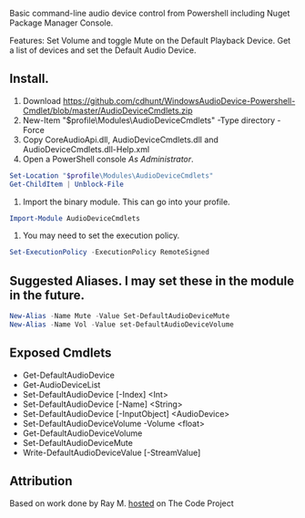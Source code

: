 Basic command-line audio device control from Powershell including Nuget Package Manager Console.

Features: Set Volume and toggle Mute on the Default Playback Device. Get a list of devices and set the Default Audio Device.

## Install.

1. Download https://github.com/cdhunt/WindowsAudioDevice-Powershell-Cmdlet/blob/master/AudioDeviceCmdlets.zip
1. New-Item "$profile\Modules\AudioDeviceCmdlets" -Type directory -Force
1. Copy CoreAudioApi.dll, AudioDeviceCmdlets.dll and AudioDeviceCmdlets.dll-Help.xml
2. Open a PowerShell console *As Administrator*.

```powershell
Set-Location "$profile\Modules\AudioDeviceCmdlets"
Get-ChildItem | Unblock-File
```

1. Import the binary module. This can go into your profile.
        
```powershell
Import-Module AudioDeviceCmdlets
```

1. You may need to set the execution policy.

```powershell
Set-ExecutionPolicy -ExecutionPolicy RemoteSigned
```

## Suggested Aliases. I may set these in the module in the future.

```powershell
New-Alias -Name Mute -Value Set-DefaultAudioDeviceMute
New-Alias -Name Vol -Value set-DefaultAudioDeviceVolume
```

## Exposed Cmdlets
* Get-DefaultAudioDevice
* Get-AudioDeviceList
* Set-DefaultAudioDevice [-Index] &lt;Int&gt;
* Set-DefaultAudioDevice [-Name] &lt;String&gt;
* Set-DefaultAudioDevice [-InputObject] &lt;AudioDevice&gt;
* Set-DefaultAudioDeviceVolume -Volume &lt;float&gt;
* Get-DefaultAudioDeviceVolume
* Set-DefaultAudioDeviceMute
* Write-DefaultAudioDeviceValue [-StreamValue]

## Attribution
Based on work done by Ray M. <a href="http://www.codeproject.com/Articles/18520/Vista-Core-Audio-API-Master-Volume-Control">hosted</a> on The Code Project
